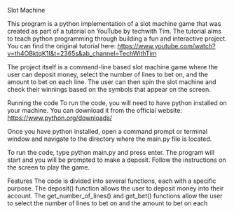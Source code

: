 Slot Machine

This program is a python implementation of a slot machine game that was created as part of a tutorial on YouTube by techwith Tim. The tutorial aims to teach python programming through building a fun and interactive project. You can find the original tutorial here: https://www.youtube.com/watch?v=th4OBktqK1I&t=2365s&ab_channel=TechWithTim

The project itself is a command-line based slot machine game where the user can deposit money, select the number of lines to bet on, and the amount to bet on each line. The user can then spin the slot machine and check their winnings based on the symbols that appear on the screen.

Running the code
To run the code, you will need to have python installed on your machine. You can download it from the official website: https://www.python.org/downloads/

Once you have python installed, open a command prompt or terminal window and navigate to the directory where the main.py file is located.

To run the code, type python main.py and press enter. The program will start and you will be prompted to make a deposit. Follow the instructions on the screen to play the game.

Features
The code is divided into several functions, each with a specific purpose. The deposit() function allows the user to deposit money into their account. The get_number_of_lines() and get_bet() functions allow the user to select the number of lines to bet on and the amount to bet on each